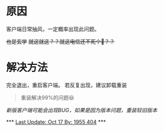 <!-- TITLE: 故障 99 安装未知错误  -->
<!-- SUBTITLE: 本错误属于天翼校园客户端错误-->

# 原因

客户端日常抽风，一定概率出现此问题。

~~也是玄学~~
~~就这就这？？就这电信还不死个🐎？？~~

# 解决方法

完全退出，重启客户端。
若反复出现，建议卸载重装
> 重装解决99%的问题:laughing:

*新版客户端可能会出现BUG，如果是因为版本问题，重装较旧版本*

*** <u> Last Update: Oct 17 By: 1955 404</u> ***